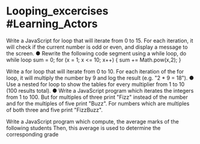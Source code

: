 # Looping_excercises #Learning_Actors

Write a JavaScript for loop that will iterate from 0
to 15. For each iteration, it will check if the current
number is odd or even, and display a message to
the screen.
● Rewrite the following code segment using a while
loop, do while loop
sum = 0;
for (x = 1; x <= 10; x++) {
sum += Math.pow(x,2);
}

Write a for loop that will iterate from 0 to 10. For
each iteration of the for loop, it will multiply the
number by 9 and log the result (e.g. "2 * 9 = 18").
● Use a nested for loop to show the tables for every
multiplier from 1 to 10 (100 results total).
● Write a JavaScript program which iterates the
integers from 1 to 100. But for multiples of three
print "Fizz" instead of the number and for the
multiples of five print "Buzz". For numbers which
are multiples of both three and five print
"FizzBuzz".

Write a JavaScript program which compute, the
average marks of the following students Then, this
average is used to determine the corresponding grade
